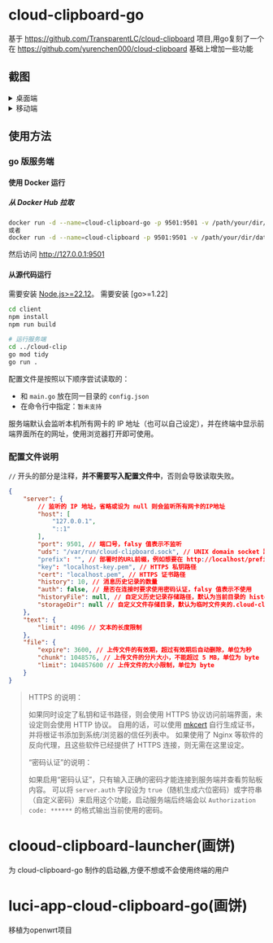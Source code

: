 # cloud-clipboard-go

基于 https://github.com/TransparentLC/cloud-clipboard 项目,用go复刻了一个
在 https://github.com/yurenchen000/cloud-clipboard 基础上增加一些功能

## 截图

<details>
<summary>桌面端</summary>

![](https://ae01.alicdn.com/kf/Hfce3a9b69b3d404c8e3073ab0fffa913v.png)

</details>

<details>
<summary>移动端</summary>

![](https://ae01.alicdn.com/kf/Hbf859dd0e42c4406bf94a6b6f2f4658cf.png)

</details>

## 使用方法

### go 版服务端

#### 使用 Docker 运行

##### 从 Docker Hub 拉取

```sh
docker run -d --name=cloud-clipboard-go -p 9501:9501 -v /path/your/dir/data:/app/server-node/data jonnyan404/cloud-clipboard-go
或者
docker run -d --name=cloud-clipboard -p 9501:9501 -v /path/your/dir/data:/app/server-node/data ghcr.io/jonnyan404/cloud-clipboard-go
```

然后访问 http://127.0.0.1:9501

#### 从源代码运行

需要安装 [Node.js>=22.12](https://nodejs.org)。
需要安装 [go>=1.22]

```bash
cd client
npm install
npm run build

# 运行服务端
cd ../cloud-clip
go mod tidy
go run .
```

配置文件是按照以下顺序尝试读取的：

* 和 `main.go` 放在同一目录的 `config.json`
* 在命令行中指定：`暂未支持`

服务端默认会监听本机所有网卡的 IP 地址（也可以自己设定），并在终端中显示前端界面所在的网址，使用浏览器打开即可使用。

### 配置文件说明

`//` 开头的部分是注释，**并不需要写入配置文件中**，否则会导致读取失败。

```json
{
    "server": {
        // 监听的 IP 地址，省略或设为 null 则会监听所有网卡的IP地址
        "host": [
            "127.0.0.1",
            "::1"
        ],
        "port": 9501, // 端口号，falsy 值表示不监听
        "uds": "/var/run/cloud-clipboard.sock", // UNIX domain socket 路径，可以后接“:666”设定权限（默认666），falsy 值表示不监听
        "prefix": "", // 部署时的URL前缀，例如想要在 http://localhost/prefix/ 访问，则将这一项设为 /prefix
        "key": "localhost-key.pem", // HTTPS 私钥路径
        "cert": "localhost.pem", // HTTPS 证书路径
        "history": 10, // 消息历史记录的数量
        "auth": false, // 是否在连接时要求使用密码认证，falsy 值表示不使用
        "historyFile": null, // 自定义历史记录存储路径，默认为当前目录的 history.json
        "storageDir": null // 自定义文件存储目录，默认为临时文件夹的.cloud-clipboard-storage目录
    },
    "text": {
        "limit": 4096 // 文本的长度限制
    },
    "file": {
        "expire": 3600, // 上传文件的有效期，超过有效期后自动删除，单位为秒
        "chunk": 1048576, // 上传文件的分片大小，不能超过 5 MB，单位为 byte
        "limit": 104857600 // 上传文件的大小限制，单位为 byte
    }
}
```
> HTTPS 的说明：
>
> 如果同时设定了私钥和证书路径，则会使用 HTTPS 协议访问前端界面，未设定则会使用 HTTP 协议。
> 自用的话，可以使用 [mkcert](https://mkcert.dev/) 自行生成证书，并将根证书添加到系统/浏览器的信任列表中。
> 如果使用了 Nginx 等软件的反向代理，且这些软件已经提供了 HTTPS 连接，则无需在这里设定。
>
> “密码认证”的说明：
>
> 如果启用“密码认证”，只有输入正确的密码才能连接到服务端并查看剪贴板内容。
> 可以将 `server.auth` 字段设为 `true`（随机生成六位密码）或字符串（自定义密码）来启用这个功能，启动服务端后终端会以 `Authorization code: ******` 的格式输出当前使用的密码。

# clooud-clipboard-launcher(画饼)

为 cloud-clipboard-go 制作的启动器,方便不想或不会使用终端的用户


# luci-app-cloud-clipboard-go(画饼)

移植为openwrt项目